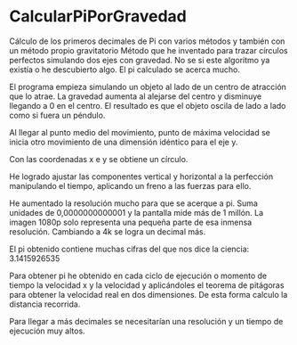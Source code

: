 # CalcularPiPorGravedad
Cálculo de los primeros decimales de Pi con varios métodos y también con un método propio gravitatorio
Método que he inventado para trazar círculos perfectos simulando dos ejes con gravedad.
No se si este algoritmo ya existía o he descubierto algo. El pi calculado se acerca mucho.

El programa empieza simulando un objeto al lado de un centro de atracción que lo atrae.
La gravedad aumenta al alejarse del centro y disminuye llegando a 0 en el centro.
El resultado es que el objeto oscila de lado a lado como si fuera un péndulo.

Al llegar al punto medio del movimiento, punto de máxima velocidad se inicia otro movimiento de una dimensión idéntico para el eje y.

Con las coordenadas x e y se obtiene un círculo.

He logrado ajustar las componentes vertical y horizontal a la perfección manipulando el tiempo, aplicando un freno a las fuerzas para ello.

He aumentado la resolución mucho para que se acerque a pi. Suma unidades de 0,0000000000001 y la pantalla mide más de 1 millón.
La imagen 1080p solo representa una pequeña parte de esa inmensa resolución.
Cambiando a 4k se logra un decimal más.

El pi obtenido contiene muchas cifras del que nos dice la ciencia:
3.1415926535

Para obtener pi he obtenido en cada ciclo de ejecución o momento de tiempo la velocidad x y la velocidad y aplicándoles el teorema de pitágoras para obtener la velocidad real en dos dimensiones. De esta forma calculo la distancia recorrida.

Para llegar a más decimales se necesitarían una resolución y un tiempo de ejecución muy altos.
